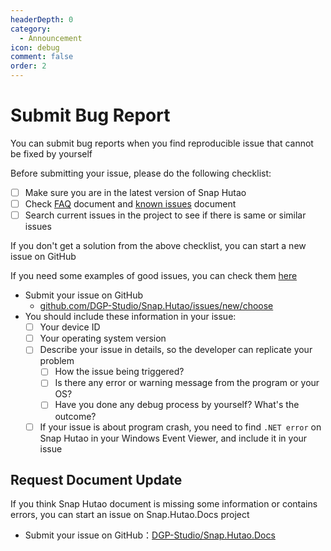 ```yaml
---
headerDepth: 0
category:
  - Announcement
icon: debug
comment: false
order: 2
---
```


# Submit Bug Report

You can submit bug reports when you find reproducible issue that cannot be fixed by yourself

Before submitting your issue, please do the following checklist:

- [ ] Make sure you are in the latest version of Snap Hutao
- [ ] Check [FAQ](../advanced/FAQ.md) document and [known issues](../advanced/known-issue.md) document
- [ ] Search current issues in the project to see if there is same or similar issues

If you don't get a solution from the above checklist, you can start a new issue on GitHub

If you need some examples of good issues, you can check them [here](https://github.com/DGP-Studio/Snap.Hutao/issues?q=is%3Aissue+label%3A%E4%BC%98%E8%B4%A8%E9%97%AE%E9%A2%98+is%3Aclosed)

- Submit your issue on GitHub
  - [github.com/DGP-Studio/Snap.Hutao/issues/new/choose](https://github.com/DGP-Studio/Snap.Hutao/issues/new/choose)
- You should include these information in your issue:
  - [ ] Your device ID
  - [ ] Your operating system version
  - [ ] Describe your issue in details, so the developer can replicate your problem
    - [ ] How the issue being triggered?
    - [ ] Is there any error or warning message from the program or your OS?
    - [ ] Have you done any debug process by yourself? What's the outcome?
  - [ ] If your issue is about program crash, you need to find `.NET error` on Snap Hutao in your Windows Event Viewer,
        and include it in your issue

## Request Document Update

If you think Snap Hutao document is missing some information or contains errors, you can start an issue on Snap.Hutao.Docs project

- Submit your issue on GitHub：[DGP-Studio/Snap.Hutao.Docs](https://github.com/DGP-Studio/Snap.Hutao.Docs/issues/new/choose)
